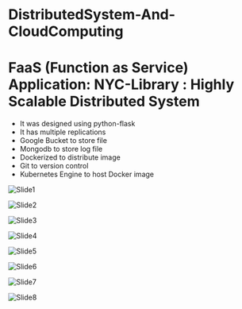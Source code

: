 # DistributedSystem-And-CloudComputing
# FaaS (Function as Service) Application: NYC-Library : Highly Scalable Distributed System
- It was designed using python-flask 
- It has multiple replications
- Google Bucket to store file
- Mongodb to store log file
- Dockerized to distribute image
- Git to version control
- Kubernetes Engine to host Docker image

![Slide1](https://user-images.githubusercontent.com/35859780/70546844-fd02de00-1b3d-11ea-995a-9d944337bfec.JPG)

![Slide2](https://user-images.githubusercontent.com/35859780/70546850-fecca180-1b3d-11ea-9cf0-67cd2638636a.JPG)

![Slide3](https://user-images.githubusercontent.com/35859780/70546866-03915580-1b3e-11ea-9b67-a119a297c217.JPG)

![Slide4](https://user-images.githubusercontent.com/35859780/70546885-07bd7300-1b3e-11ea-8597-117bad00d5c9.JPG)

![Slide5](https://user-images.githubusercontent.com/35859780/70546949-186de900-1b3e-11ea-8ef8-49a2b1a2b46f.JPG)


![Slide6](https://user-images.githubusercontent.com/35859780/70547020-34718a80-1b3e-11ea-87de-9dcd58facab5.JPG)




![Slide7](https://user-images.githubusercontent.com/35859780/70547030-389da800-1b3e-11ea-999d-603d5266e86f.JPG)




![Slide8](https://user-images.githubusercontent.com/35859780/70547034-3b000200-1b3e-11ea-9a70-027da1d2f9fc.JPG)





